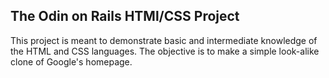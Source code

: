 ## The Odin on Rails HTMl/CSS Project
This project is meant to demonstrate basic and intermediate knowledge of the HTML and CSS languages. The objective is to make a simple look-alike clone of Google's homepage.